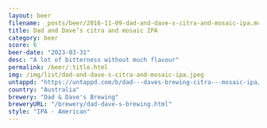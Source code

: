 ```yaml
---
layout: beer
filename: _posts/beer/2016-11-09-dad-and-dave-s-citra-and-mosaic-ipa.md
title: Dad and Dave’s citra and mosaic IPA
category: beer
score: 6
beer-date: "2023-03-31"
desc: "A lot of bitterness without much flavour"
permalink: /beer/:title.html
img: /img/list/dad-and-dave-s-citra-and-mosaic-ipa.jpeg
untappd: "https://untappd.com/b/dad---daves-brewing-citra---mosaic-ipa/2799980"
country: "Australia"
brewery: "Dad & Dave's Brewing"
breweryURL: "/brewery/dad-dave-s-brewing.html"
style: "IPA - American"
---
```

